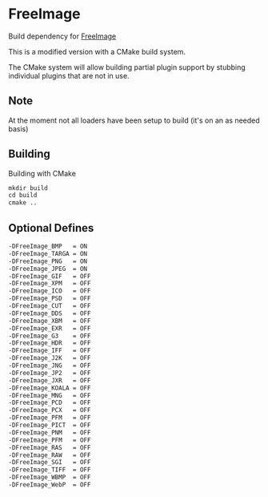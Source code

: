 # FreeImage

Build dependency for  [FreeImage](https://freeimage.sourceforge.io/)

This is a modified version with a CMake build system.

The CMake system will allow building partial plugin support by stubbing individual plugins that are not in use.

## Note

At the moment not all loaders have been setup to build (it's on an as needed basis)

## Building

Building with CMake

```txt
mkdir build
cd build
cmake ..
```

## Optional Defines

```txt
-DFreeImage_BMP   = ON
-DFreeImage_TARGA = ON
-DFreeImage_PNG   = ON
-DFreeImage_JPEG  = ON
-DFreeImage_GIF   = OFF
-DFreeImage_XPM   = OFF
-DFreeImage_ICO   = OFF
-DFreeImage_PSD   = OFF
-DFreeImage_CUT   = OFF
-DFreeImage_DDS   = OFF
-DFreeImage_XBM   = OFF
-DFreeImage_EXR   = OFF
-DFreeImage_G3    = OFF
-DFreeImage_HDR   = OFF
-DFreeImage_IFF   = OFF
-DFreeImage_J2K   = OFF
-DFreeImage_JNG   = OFF
-DFreeImage_JP2   = OFF
-DFreeImage_JXR   = OFF
-DFreeImage_KOALA = OFF
-DFreeImage_MNG   = OFF
-DFreeImage_PCD   = OFF
-DFreeImage_PCX   = OFF
-DFreeImage_PFM   = OFF
-DFreeImage_PICT  = OFF
-DFreeImage_PNM   = OFF
-DFreeImage_PFM   = OFF
-DFreeImage_RAS   = OFF
-DFreeImage_RAW   = OFF
-DFreeImage_SGI   = OFF
-DFreeImage_TIFF  = OFF
-DFreeImage_WBMP  = OFF
-DFreeImage_WebP  = OFF
```
